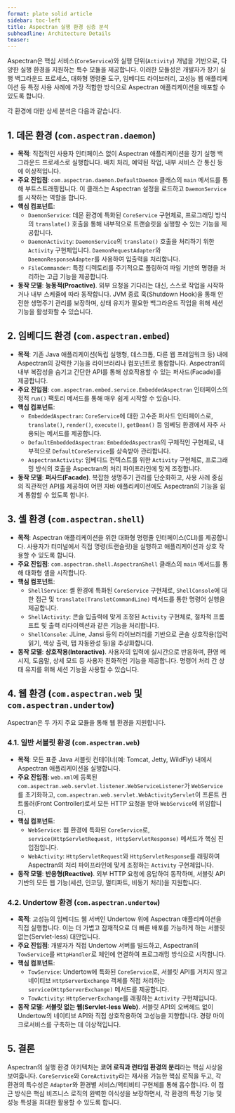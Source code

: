 ```yaml
---
format: plate solid article
sidebar: toc-left
title: Aspectran 실행 환경 심층 분석
subheadline: Architecture Details
teaser:
---
```


Aspectran은 핵심 서비스(`CoreService`)와 실행 단위(`Activity`) 개념을 기반으로, 다양한 실행 환경을 지원하는 특수 모듈을 제공합니다. 이러한 모듈성은 개발자가 장기 실행 백그라운드 프로세스, 대화형 명령줄 도구, 임베디드 라이브러리, 고성능 웹 애플리케이션 등 특정 사용 사례에 가장 적합한 방식으로 Aspectran 애플리케이션을 배포할 수 있도록 합니다.

각 환경에 대한 상세 분석은 다음과 같습니다.

## 1. 데몬 환경 (`com.aspectran.daemon`)

-   **목적**: 직접적인 사용자 인터페이스 없이 Aspectran 애플리케이션을 장기 실행 백그라운드 프로세스로 실행합니다. 배치 처리, 예약된 작업, 내부 서비스 간 통신 등에 이상적입니다.
-   **주요 진입점**: `com.aspectran.daemon.DefaultDaemon` 클래스의 `main` 메서드를 통해 부트스트래핑됩니다. 이 클래스는 Aspectran 설정을 로드하고 `DaemonService`를 시작하는 역할을 합니다.
-   **핵심 컴포넌트**:
    -   `DaemonService`: 데몬 환경에 특화된 `CoreService` 구현체로, 프로그래밍 방식의 `translate()` 호출을 통해 내부적으로 트랜슬릿을 실행할 수 있는 기능을 제공합니다.
    -   `DaemonActivity`: `DaemonService`의 `translate()` 호출을 처리하기 위한 `Activity` 구현체입니다. `DaemonRequestAdapter`와 `DaemonResponseAdapter`를 사용하여 입출력을 처리합니다.
    -   `FileCommander`: 특정 디렉토리를 주기적으로 폴링하여 파일 기반의 명령을 처리하는 고급 기능을 제공합니다.
-   **동작 모델**: **능동적(Proactive)**. 외부 요청을 기다리는 대신, 스스로 작업을 시작하거나 내부 스케줄에 따라 동작합니다. JVM 종료 훅(Shutdown Hook)을 통해 안전한 생명주기 관리를 보장하며, 상태 유지가 필요한 백그라운드 작업을 위해 세션 기능을 활성화할 수 있습니다.

## 2. 임베디드 환경 (`com.aspectran.embed`)

-   **목적**: 기존 Java 애플리케이션(독립 실행형, 데스크톱, 다른 웹 프레임워크 등) 내에 Aspectran의 강력한 기능을 라이브러리나 컴포넌트로 통합합니다. Aspectran의 내부 복잡성을 숨기고 간단한 API를 통해 상호작용할 수 있는 퍼사드(Facade)를 제공합니다.
-   **주요 진입점**: `com.aspectran.embed.service.EmbeddedAspectran` 인터페이스의 정적 `run()` 팩토리 메서드를 통해 매우 쉽게 시작할 수 있습니다.
-   **핵심 컴포넌트**:
    -   `EmbeddedAspectran`: `CoreService`에 대한 고수준 퍼사드 인터페이스로, `translate()`, `render()`, `execute()`, `getBean()` 등 임베딩 환경에서 자주 사용되는 메서드를 제공합니다.
    -   `DefaultEmbeddedAspectran`: `EmbeddedAspectran`의 구체적인 구현체로, 내부적으로 `DefaultCoreService`를 상속받아 관리합니다.
    -   `AspectranActivity`: 임베디드 컨텍스트를 위한 `Activity` 구현체로, 프로그래밍 방식의 호출을 Aspectran의 처리 파이프라인에 맞게 조정합니다.
-   **동작 모델**: **퍼사드(Facade)**. 복잡한 생명주기 관리를 단순화하고, 사용 사례 중심의 직관적인 API를 제공하여 어떤 자바 애플리케이션에도 Aspectran의 기능을 쉽게 통합할 수 있도록 합니다.

## 3. 셸 환경 (`com.aspectran.shell`)

-   **목적**: Aspectran 애플리케이션을 위한 대화형 명령줄 인터페이스(CLI)를 제공합니다. 사용자가 터미널에서 직접 명령(트랜슬릿)을 실행하고 애플리케이션과 상호 작용할 수 있도록 합니다.
-   **주요 진입점**: `com.aspectran.shell.AspectranShell` 클래스의 `main` 메서드를 통해 대화형 셸을 시작합니다.
-   **핵심 컴포넌트**:
    -   `ShellService`: 셸 환경에 특화된 `CoreService` 구현체로, `ShellConsole`에 대한 접근 및 `translate(TransletCommandLine)` 메서드를 통한 명령어 실행을 제공합니다.
    -   `ShellActivity`: 콘솔 입출력에 맞게 조정된 `Activity` 구현체로, 절차적 프롬프트 및 출력 리다이렉션과 같은 기능을 처리합니다.
    -   `ShellConsole`: JLine, Jansi 등의 라이브러리를 기반으로 콘솔 상호작용(입력 읽기, 색상 출력, 탭 자동완성 등)을 추상화합니다.
-   **동작 모델**: **상호작용(Interactive)**. 사용자의 입력에 실시간으로 반응하며, 환영 메시지, 도움말, 상세 모드 등 사용자 친화적인 기능을 제공합니다. 명령어 처리 간 상태 유지를 위해 세션 기능을 사용할 수 있습니다.

## 4. 웹 환경 (`com.aspectran.web` 및 `com.aspectran.undertow`)

Aspectran은 두 가지 주요 모듈을 통해 웹 환경을 지원합니다.

### 4.1. 일반 서블릿 환경 (`com.aspectran.web`)

-   **목적**: 모든 표준 Java 서블릿 컨테이너(예: Tomcat, Jetty, WildFly) 내에서 Aspectran 애플리케이션을 실행합니다.
-   **주요 진입점**: `web.xml`에 등록된 `com.aspectran.web.servlet.listener.WebServiceListener`가 `WebService`를 초기화하고, `com.aspectran.web.servlet.WebActivityServlet`이 프론트 컨트롤러(Front Controller)로서 모든 HTTP 요청을 받아 `WebService`에 위임합니다.
-   **핵심 컴포넌트**:
    -   `WebService`: 웹 환경에 특화된 `CoreService`로, `service(HttpServletRequest, HttpServletResponse)` 메서드가 핵심 진입점입니다.
    -   `WebActivity`: `HttpServletRequest`와 `HttpServletResponse`를 래핑하여 Aspectran의 처리 파이프라인에 맞게 조정하는 `Activity` 구현체입니다.
-   **동작 모델**: **반응형(Reactive)**. 외부 HTTP 요청에 응답하여 동작하며, 서블릿 API 기반의 모든 웹 기능(세션, 인코딩, 멀티파트, 비동기 처리)을 지원합니다.

### 4.2. Undertow 환경 (`com.aspectran.undertow`)

-   **목적**: 고성능의 임베디드 웹 서버인 Undertow 위에 Aspectran 애플리케이션을 직접 실행합니다. 이는 더 가볍고 잠재적으로 더 빠른 배포를 가능하게 하는 서블릿 없는(Servlet-less) 대안입니다.
-   **주요 진입점**: 개발자가 직접 Undertow 서버를 빌드하고, Aspectran의 `TowService`를 `HttpHandler`로 체인에 연결하여 프로그래밍 방식으로 시작합니다.
-   **핵심 컴포넌트**:
    *   `TowService`: Undertow에 특화된 `CoreService`로, 서블릿 API를 거치지 않고 네이티브 `HttpServerExchange` 객체를 직접 처리하는 `service(HttpServerExchange)` 메서드를 제공합니다.
    *   `TowActivity`: `HttpServerExchange`를 래핑하는 `Activity` 구현체입니다.
-   **동작 모델**: **서블릿 없는 웹(Servlet-less Web)**. 서블릿 API의 오버헤드 없이 Undertow의 네이티브 API와 직접 상호작용하여 고성능을 지향합니다. 경량 마이크로서비스를 구축하는 데 이상적입니다.

## 5. 결론

Aspectran의 실행 환경 아키텍처는 **코어 로직과 런타임 환경의 분리**라는 핵심 사상을 보여줍니다. `CoreService`와 `CoreActivity`라는 재사용 가능한 핵심 로직을 두고, 각 환경의 특수성은 `Adapter`와 환경별 서비스/액티비티 구현체를 통해 흡수합니다. 이 접근 방식은 핵심 비즈니스 로직의 완벽한 이식성을 보장하면서, 각 환경의 특정 기능 및 성능 특성을 최대한 활용할 수 있도록 합니다.
